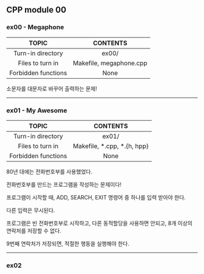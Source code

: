 ## CPP module 00

### ex00 - Megaphone

|TOPIC|CONTENTS|
|:--:|:--:|
|Turn-in directory|ex00/|
|Files to turn in|Makefile, megaphone.cpp|
|Forbidden functions|None|

소문자를 대문자로 바꾸어 출력하는 문제!

---

### ex01 - My Awesome

|TOPIC|CONTENTS|
|:--:|:--:|
|Turn-in directory|ex01/|
|Files to turn in|Makefile, \*.cpp, \*.{h, hpp}|
|Forbidden functions|None|

80년 대에는 전화번호부를 사용했었다.

전화번호부를 만드는 프로그램을 작성하는 문제이다!

프로그램이 시작할 때, ADD, SEARCH, EXIT 명령어 중 하나를 입력 받아야 한다.

다른 입력은 무시된다.

프로그램은 빈 전화번호부로 시작하고, 다른 동적할당을 사용하면 안되고, 8개 이상의 연락처를 저장할 수 없다.

9번째 연락처가 저장되면, 적절한 행동을 실행해야 한다.

---

### ex02
